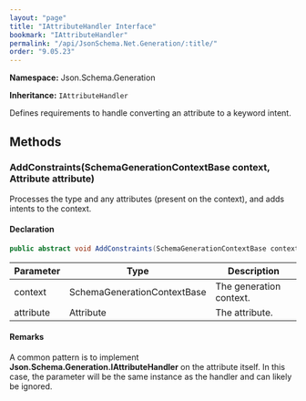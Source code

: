 ```yaml
---
layout: "page"
title: "IAttributeHandler Interface"
bookmark: "IAttributeHandler"
permalink: "/api/JsonSchema.Net.Generation/:title/"
order: "9.05.23"
---
```

**Namespace:** Json.Schema.Generation

**Inheritance:**
`IAttributeHandler`

Defines requirements to handle converting an attribute to a keyword intent.

## Methods

### AddConstraints(SchemaGenerationContextBase context, Attribute attribute)

Processes the type and any attributes (present on the context), and adds
intents to the context.

#### Declaration

```c#
public abstract void AddConstraints(SchemaGenerationContextBase context, Attribute attribute)
```

| Parameter | Type | Description |
|---|---|---|
| context | SchemaGenerationContextBase | The generation context. |
| attribute | Attribute | The attribute. |


#### Remarks

A common pattern is to implement **Json.Schema.Generation.IAttributeHandler** on the
attribute itself.  In this case, the <paramref name="attribute" /> parameter
will be the same instance as the handler and can likely be ignored.

